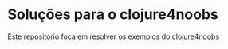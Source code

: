 # Soluções para o clojure4noobs

Este repositório foca em resolver os exemplos do [clojure4noobs](https://github.com/lanjoni/clojure4noobs?tab=readme-ov-file#roadmap)
